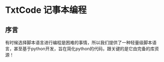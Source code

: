 # TxtCode 记事本编程
## 序言
有时候选择脚本语言进行编程是困难的事情，所以我们提供了一种轻量级脚本语言，甚至基于python开发，旨在简化python的代码，跟关键的是它由完备的库资源！
